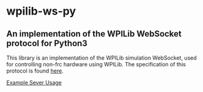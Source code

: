 # wpilib-ws-py
## An implementation of the WPILib WebSocket protocol for Python3

This library is an implementation of the WPILib simulation WebSocket, used for controlling non-frc hardware using WPILib. The specification of this protocol is found [here](https://github.com/wpilibsuite/allwpilib/blob/main/simulation/halsim_ws_core/doc/hardware_ws_api.md).

[Example Sever Usage](tests/examples/demo_server.py)